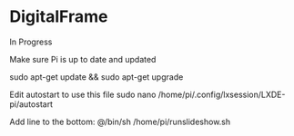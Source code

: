 # DigitalFrame


In Progress

Make sure Pi is up to date and updated 

sudo apt-get update && sudo apt-get upgrade

Edit autostart to use this file
sudo nano /home/pi/.config/lxsession/LXDE-pi/autostart

Add line to the bottom:
@/bin/sh /home/pi/runslideshow.sh

